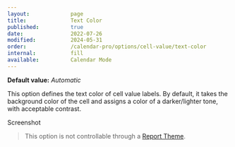 ```yaml
---
layout:             page
title:              Text Color
published:          true
date:               2022-07-26
modified:           2024-05-31
order:              /calendar-pro/options/cell-value/text-color
internal:           fill
available:          Calendar Mode
---
```

**Default value:** *Automatic*

This option defines the text color of cell value labels. By default, it takes the background color of the cell and assigns a color of a darker/lighter tone, with acceptable contrast. 

<todo>Screenshot</todo>

> This option is not controllable through a [Report Theme](../../features/themes.md).